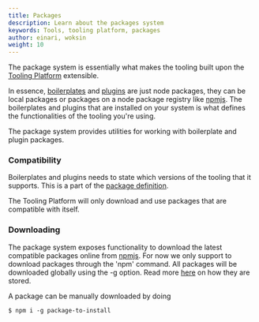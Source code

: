 ```yaml
---
title: Packages
description: Learn about the packages system
keywords: Tools, tooling platform, packages
author: einari, woksin
weight: 10
---
```


The package system is essentially what makes the tooling built upon the [Tooling Platform](..) extensible.

In essence, [boilerplates](../boilerplates) and [plugins](../plugins) are just node packages, they can be local packages or packages on a node package registry like [npmjs](https://www.npmjs.com). The boilerplates and plugins that are installed on your system is what defines the functionalities of the tooling you're using.

The package system provides utilities for working with boilerplate and plugin packages.

### Compatibility
Boilerplates and plugins needs to state which versions of the tooling that it supports. This is a part of the [package definition](./package). 

The Tooling Platform will only download and use packages that are compatible with itself.

### Downloading
The package system exposes functionality to download the latest compatible packages online from [npmjs](https://www.npmjs.com). For now we only support to download packages through the 'npm' command. All packages will be downloaded globally using the -g option. Read more [here](./package_directory) on how they are stored.

A package can be manually downloaded by doing
```shell
$ npm i -g package-to-install
```